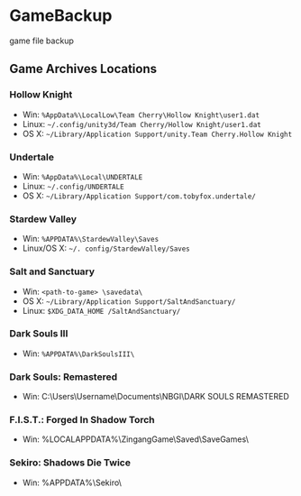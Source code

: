 # GameBackup
game file backup

## Game Archives Locations
### Hollow Knight
- Win: `%AppData%\LocalLow\Team Cherry\Hollow Knight\user1.dat`
- Linux: `~/.config/unity3d/Team Cherry/Hollow Knight/user1.dat`
- OS X: `~/Library/Application Support/unity.Team Cherry.Hollow Knight`

### Undertale
- Win: `%AppData%\Local\UNDERTALE`
- Linux: `~/.config/UNDERTALE`
- OS X: `~/Library/Application Support/com.tobyfox.undertale/`
### Stardew Valley

* Win: `%APPDATA%\StardewValley\Saves`
* Linux/OS X: `~/. config/StardewValley/Saves`

### Salt and Sanctuary
* Win: `<path-to-game> \savedata\`
* OS X: `~/Library/Application Support/SaltAndSanctuary/`
* Linux: `$XDG_DATA_HOME /SaltAndSanctuary/`

### Dark Souls III
* Win: `%APPDATA%\DarkSoulsIII\`

### Dark Souls: Remastered
* Win: C:\Users\Username\Documents\NBGI\DARK SOULS REMASTERED

### F.I.S.T.: Forged In Shadow Torch
* Win: %LOCALAPPDATA%\ZingangGame\Saved\SaveGames\


### Sekiro: Shadows Die Twice
* Win: %APPDATA%\Sekiro\
